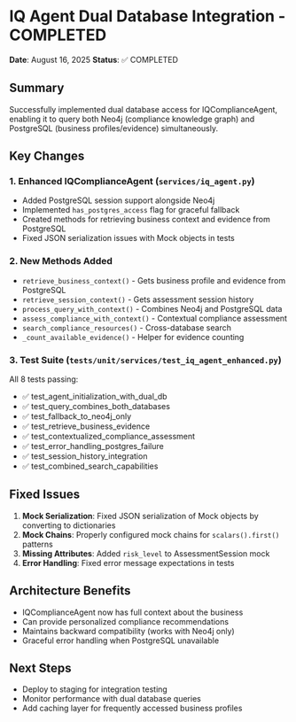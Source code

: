 # IQ Agent Dual Database Integration - COMPLETED

**Date**: August 16, 2025
**Status**: ✅ COMPLETED

## Summary
Successfully implemented dual database access for IQComplianceAgent, enabling it to query both Neo4j (compliance knowledge graph) and PostgreSQL (business profiles/evidence) simultaneously.

## Key Changes

### 1. Enhanced IQComplianceAgent (`services/iq_agent.py`)
- Added PostgreSQL session support alongside Neo4j
- Implemented `has_postgres_access` flag for graceful fallback
- Created methods for retrieving business context and evidence from PostgreSQL
- Fixed JSON serialization issues with Mock objects in tests

### 2. New Methods Added
- `retrieve_business_context()` - Gets business profile and evidence from PostgreSQL
- `retrieve_session_context()` - Gets assessment session history
- `process_query_with_context()` - Combines Neo4j and PostgreSQL data
- `assess_compliance_with_context()` - Contextual compliance assessment
- `search_compliance_resources()` - Cross-database search
- `_count_available_evidence()` - Helper for evidence counting

### 3. Test Suite (`tests/unit/services/test_iq_agent_enhanced.py`)
All 8 tests passing:
- ✅ test_agent_initialization_with_dual_db
- ✅ test_query_combines_both_databases
- ✅ test_fallback_to_neo4j_only
- ✅ test_retrieve_business_evidence
- ✅ test_contextualized_compliance_assessment
- ✅ test_error_handling_postgres_failure
- ✅ test_session_history_integration
- ✅ test_combined_search_capabilities

## Fixed Issues
1. **Mock Serialization**: Fixed JSON serialization of Mock objects by converting to dictionaries
2. **Mock Chains**: Properly configured mock chains for `scalars().first()` patterns
3. **Missing Attributes**: Added `risk_level` to AssessmentSession mock
4. **Error Handling**: Fixed error message expectations in tests

## Architecture Benefits
- IQComplianceAgent now has full context about the business
- Can provide personalized compliance recommendations
- Maintains backward compatibility (works with Neo4j only)
- Graceful error handling when PostgreSQL unavailable

## Next Steps
- Deploy to staging for integration testing
- Monitor performance with dual database queries
- Add caching layer for frequently accessed business profiles